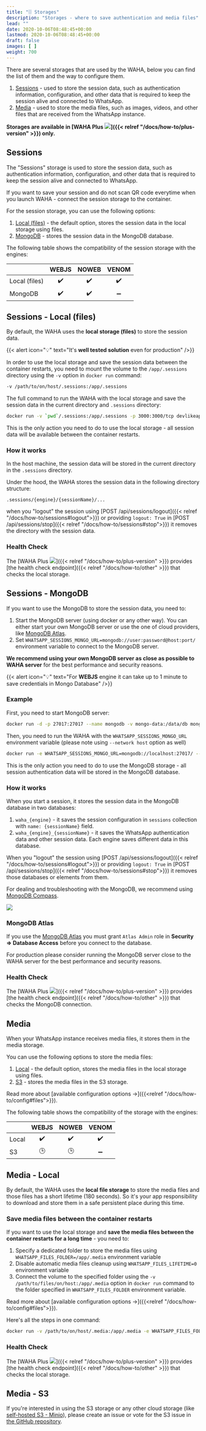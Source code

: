 ```yaml
---
title: "🗄️ Storages"
description: "Storages - where to save authentication and media files"
lead: ""
date: 2020-10-06T08:48:45+00:00
lastmod: 2020-10-06T08:48:45+00:00
draft: false
images: [ ]
weight: 700
---
```

There are several storages that are used by the WAHA, below you can find the list of them and the way to configure them.
1. [Sessions](#sessions) - used to store the session data, such as authentication information, configuration, and other data that is required to keep the session alive and connected to WhatsApp.
2. [Media](#media) - used to store the media files, such as images, videos, and other files that are received from the WhatsApp instance.

<b>Storages are available in [WAHA Plus ![](/images/versions/plus.png)]({{< relref "/docs/how-to/plus-version" >}}) only.</b>

## Sessions
The "Sessions" storage is used to store the session data, such as authentication information, configuration,
and other data that is required to keep the session alive and connected to WhatsApp.

If you want to save your session and do not scan QR code everytime when you launch WAHA -
connect the session storage to the container.

For the session storage, you can use the following options:
1. [Local (files)](#local-files) - the default option, stores the session data in the local storage using files.
2. [MongoDB](#mongodb) - stores the session data in the MongoDB database.

The following table shows the compatibility of the session storage with the engines:

|               | WEBJS | NOWEB | VENOM |
|---------------|:-----:|:-----:|:-----:|
| Local (files) |  ✔️   |  ✔️   |  ✔️   |
| MongoDB       |  ✔️   |  ✔️   |   ➖   |

## Sessions - Local (files)
By default, the WAHA uses the **local storage (files)** to store the session data.

{{< alert icon="💡" text="It's <b>well tested solution</b> even for production" />}}

In order to use the local storage and save the session data between the container restarts,
you need to mount the volume to the `/app/.sessions` directory using the `-v` option in `docker run` command:

```bash
-v /path/to/on/host/.sessions:/app/.sessions
```

The full command to run the WAHA with the local storage and save the session data
in the current directory and `.sessions` directory:
```bash
docker run -v `pwd`/.sessions:/app/.sessions -p 3000:3000/tcp devlikeapro/waha-plus
```
This is the only action you need to do to use the local storage - all session data will be available between the container restarts.

### How it works
In the host machine, the session data will be stored in the current directory in the `.sessions` directory.

Under the hood, the WAHA stores the session data in the following directory structure:
```
.sessions/{engine}/{sessionName}/...
```
when you "logout" the session using [POST /api/sessions/logout]({{< relref "/docs/how-to/sessions#logout">}}) or providing `logout: True` in [POST /api/sessions/stop]({{< relref "/docs/how-to/sessions#stop">}})
it removes the directory with the session data.

### Health Check
The [WAHA Plus ![](/images/versions/plus.png)]({{< relref "/docs/how-to/plus-version" >}}) provides [the health check endpoint]({{< relref "/docs/how-to/other" >}}) that checks the local storage.

## Sessions - MongoDB
If you want to use the MongoDB to store the session data, you need to:
1. Start the MongoDB server (using docker or any other way). You can either start your own MongoDB server or use the one of cloud providers, like [MongoDB Atlas](https://www.mongodb.com/atlas/database).
2. Set `WHATSAPP_SESSIONS_MONGO_URL=mongodb://user:password@host:port/` environment variable to connect to the MongoDB server.


**We recommend using your own MongoDB server as close as possible to WAHA server** for the best performance and security reasons.

{{< alert icon="💡" text="For <b>WEBJS</b> engine it can take up to 1 minute to save credentials in Mongo Database" />}}

### Example
First, you need to start MongoDB server:
```bash
docker run -d -p 27017:27017 --name mongodb -v mongo-data:/data/db mongo
```

Then, you need to run the WAHA with the `WHATSAPP_SESSIONS_MONGO_URL` environment variable (please note using `--network host` option as well)
```bash
docker run -e WHATSAPP_SESSIONS_MONGO_URL=mongodb://localhost:27017/ --network host devlikeapro/waha-plus
```

This is the only action you need to do to use the MongoDB storage -
all session authentication data will be stored in the MongoDB database.

### How it works
When you start a session, it stores the session data in the MongoDB database in two databases:
1. `waha_{engine}` - it saves the session configuration in `sessions` collection with `name: {sessionName}` field.
2. `waha_{engine}_{sessionName}` - it saves the WhatsApp authentication data and other session data. Each engine saves different data in this database.

When you "logout" the session using [POST /api/sessions/logout]({{< relref "/docs/how-to/sessions#logout">}}) or providing `logout: True` in [POST /api/sessions/stop]({{< relref "/docs/how-to/sessions#stop">}}) it removes those databases or elements from them.

For dealing and troubleshooting with the MongoDB, we recommend using [MongoDB Compass](https://www.mongodb.com/products/tools/compass).

![](waha-mongodb.png)

### MongoDB Atlas
If you use the [MongoDB Atlas](https://www.mongodb.com/atlas/database) you must grant
`Atlas Admin` role in **Security => Database Access** before you connect to the database.

For production please consider running the MongoDB server close to the WAHA server for the best performance and security reasons.

### Health Check
The [WAHA Plus ![](/images/versions/plus.png)]({{< relref "/docs/how-to/plus-version" >}}) provides [the health check endpoint]({{< relref "/docs/how-to/other" >}}) that checks the MongoDB connection.

## Media
When your WhatsApp instance receives media files, it stores them in the media storage.

You can use the following options to store the media files:
1. [Local](#local) - the default option, stores the media files in the local storage using files.
2. [S3](#s3) - stores the media files in the S3 storage.

Read more about [available configuration options ->]({{<relref "/docs/how-to/config#files">}}).

The following table shows the compatibility of the storage with the engines:

|       | WEBJS | NOWEB | VENOM |
|-------|:-----:|:-----:|:-----:|
| Local |  ✔️   |  ✔️   |  ✔️   |
| S3    |  🕒   |  🕒   |   ➖   |

## Media - Local
By default, the WAHA uses the **local file storage** to store the media files and those files has a short lifetime (180 seconds).
So it's your app responsibility to download and store them in a safe persistent place during this time.

### Save media files between the container restarts
If you want to use the local storage and **save the media files between the container restarts for a long time** - you need to:
1. Specify a dedicated folder to store the media files using `WHATSAPP_FILES_FOLDER=/app/.media` environment variable
2. Disable automatic media files cleanup using `WHATSAPP_FILES_LIFETIME=0` environment variable
3. Connect the volume to the specified folder using the `-v /path/to/files/on/host:/app/.media` option in `docker run` command to the folder specified in `WHATSAPP_FILES_FOLDER` environment variable.

Read more about [available configuration options ->]({{<relref "/docs/how-to/config#files">}}).

Here's all the steps in one command:
```bash
docker run -v /path/to/on/host/.media:/app/.media -e WHATSAPP_FILES_FOLDER=/app/.media -e WHATSAPP_FILES_LIFETIME=0 -p 3000:3000/tcp devlikeapro/waha-plus
```

### Health Check
The [WAHA Plus ![](/images/versions/plus.png)]({{< relref "/docs/how-to/plus-version" >}}) provides [the health check endpoint]({{< relref "/docs/how-to/other" >}}) that checks the local storage.

## Media - S3
If you're interested in using the S3 storage or any other cloud storage (like [self-hosted S3 - Minio](https://min.io/)),
please create an issue or vote for the S3 issue in [the GitHub repository](https://github.com/devlikeapro/waha/issues?q=is%3Aissue+is%3Aopen+S3).
